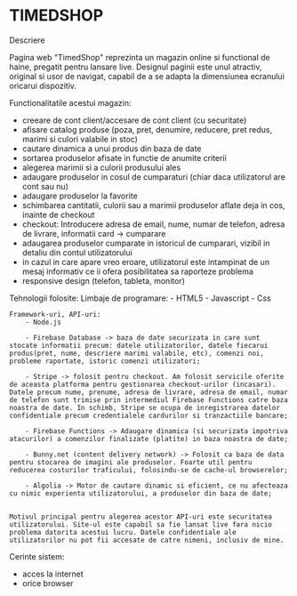 # TIMEDSHOP


Descriere

Pagina web "TimedShop" reprezinta un magazin online si functional de haine, pregatit pentru lansare live.
Designul paginii este unul atractiv, original si usor de navigat, capabil de a se adapta la dimensiunea ecranului oricarui dispozitiv.



Functionalitatile acestui magazin:

- creeare de cont client/accesare de cont client (cu securitate)
- afisare catalog produse (poza, pret, denumire, reducere, pret redus, marimi si culori valabile in stoc)
- cautare dinamica a unui produs din baza de date
- sortarea produselor afisate in functie de anumite criterii
- alegerea marimii si a culorii produsului ales
- adaugare produselor in cosul de cumparaturi (chiar daca utilizatorul are cont sau nu)
- adaugare produselor la favorite
- schimbarea cantitatii, culorii sau a marimii produselor aflate deja in cos, inainte de checkout
- checkout: Introducere adresa de email, nume, numar de telefon, adresa de livrare, informatii card -> cumparare
- adaugarea produselor cumparate in istoricul de cumparari, vizibil in detaliu din contul utilizatorului
- in cazul in care apare vreo eroare, utilizatorul este intampinat de un mesaj informativ ce ii ofera posibilitatea sa raporteze problema
- responsive design (telefon, tableta, monitor)



Tehnologii folosite:
    Limbaje de programare:
        - HTML5
        - Javascript
        - Css
    
    Framework-uri, API-uri:
        - Node.js

        - Firebase Database -> baza de date securizata in care sunt stocate informatii precum: datele utilizatorilor, datele fiecarui produs(pret, nume, descriere marimi valabile, etc), comenzi noi, probleme raportate, istoric comenzi utilizatori;

        - Stripe -> folosit pentru checkout. Am folosit servicile oferite de aceasta platforma pentru gestionarea checkout-urilor (incasari). Datele precum nume, prenume, adresa de livrare, adresa de email, numar de telefon sunt trimise prin intermediul Firebase Functions catre baza noastra de date. In schimb, Stripe se ocupa de inregistrarea datelor confidentiale precum credentialele cardurilor si tranzactiile bancare;

        - Firebase Functions -> Adaugare dinamica (si securizata impotriva atacurilor) a comenzilor finalizate (platite) in baza noastra de date;

        - Bunny.net (content delivery network) -> Folosit ca baza de data pentru stocarea de imagini ale produselor. Foarte util pentru reducerea costurilor traficului, folosindu-se de cache-ul browserelor;

        - Algolia -> Motor de cautare dinamic si eficient, ce nu afecteaza cu nimic experienta utilizatorului, a produselor din baza de date;
    

    Motivul principal pentru alegerea acestor API-uri este securitatea utilizatorului. Site-ul este capabil sa fie lansat live fara nicio problema datorita acestui lucru. Datele confidentiale ale utilizatorilor nu pot fii accesate de catre nimeni, inclusiv de mine.



Cerinte sistem:

- acces la internet
- orice browser
